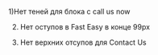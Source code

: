 1)Нет теней для блока с call us now 

2) Нет оступов в Fast Easy в конце 99px

3) Нет верхних отсупов для Сontact Us